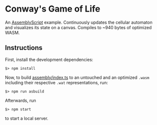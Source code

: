 Conway's Game of Life
=====================

An [AssemblyScript](http://assemblyscript.org) example. Continuously updates the cellular automaton and visualizes its state on a canvas. Compiles to ~940 bytes of optimized WASM.

Instructions
------------

First, install the development dependencies:

```
$> npm install
```

Now, to build [assembly/index.ts](./assembly/index.ts) to an untouched and an optimized `.wasm` including their respective `.wat` representations, run:

```
$> npm run asbuild
```

Afterwards, run

```
$> npm start
```

to start a local server.
